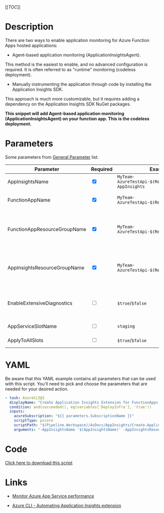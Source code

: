 [[_TOC_]]

# Description

There are two ways to enable application monitoring for Azure Function Apps hosted applications:

- Agent-based application monitoring (ApplicationInsightsAgent).

This method is the easiest to enable, and no advanced configuration is required. It is often referred to as "runtime" monitoring (codeless deployment).

- Manually instrumenting the application through code by installing the Application Insights SDK.

This approach is much more customizable, but it requires adding a dependency on the Application Insights SDK NuGet packages.

**This snippet will add Agent-based application monitoring (ApplicationInsightsAgent) on your function app. This is the codeless deployment.**

# Parameters

Some parameters from [General Parameter](/Azure/Azure-CLI-Snippets) list.

| Parameter                    | Required                        | Example Value                                                | Description                                                                                                                                         |
| ---------------------------- | ------------------------------- | ------------------------------------------------------------ | --------------------------------------------------------------------------------------------------------------------------------------------------- |
| AppInsightsName              | <input type="checkbox" checked> | `MyTeam-AzureTestApi-$(Release.EnvironmentName)-AppInsights` | The name of the AppInsights resource to use.                                                                                                        |
| FunctionAppName              | <input type="checkbox" checked> | `MyTeam-AzureTestApi-$(Release.EnvironmentName)`             | The name of the WebApp resource the AppInsights settings will be configured on.                                                                     |
| FunctionAppResourceGroupName | <input type="checkbox" checked> | `MyTeam-AzureTestApi-$(Release.EnvironmentName)`             | The name of the Resource Group where the AppService resource resides. Typically this is the same ResourceGroup as the appInsightsResourceGroupName  |
| AppInsightsResourceGroupName | <input type="checkbox" checked> | `MyTeam-AzureTestApi-$(Release.EnvironmentName)`             | The name of the Resource Group where the AppInsights resource resides. Typically this is the same ResourceGroup as the appInsightsResourceGroupName |
| EnableExtensiveDiagnostics   | <input type="checkbox">         | `$true`/`$false`                                             | Enable extensive diagnostics. This might affect performance of your application stack. Please use with caution. Defaults to `$false`.               |
| AppServiceSlotName           | <input type="checkbox">         | `staging`                                                    | Select a specific slot to run this script on                                                                                                        |
| ApplyToAllSlots              | <input type="checkbox">         | `$true`/`$false`                                             | Applies the current script to all slots revolving the functionapp                                                                                   |

# YAML

Be aware that this YAML example contains all parameters that can be used with this script. You'll need to pick and choose the parameters that are needed for your desired action.

```yaml
- task: AzureCLI@2
  displayName: "Create Application Insights Extension for FunctionApps codeless"
  condition: and(succeeded(), eq(variables['DeployInfra'], 'true'))
  inputs:
    azureSubscription: "${{ parameters.SubscriptionName }}"
    scriptType: pscore
    scriptPath: "$(Pipeline.Workspace)/AzDocs/AppInsights/Create-Application-Insights-Extension-for-FunctionApps-codeless.ps1"
    arguments: "-AppInsightsName '$(AppInsightsName)' -AppInsightsResourceGroupName '$(AppInsightsResourceGroupName)' -FunctionAppName '$(FunctionAppName)' -FunctionAppResourceGroupName '$(FunctionAppResourceGroupName)' -EnableExtensiveDiagnostics $(EnableExtensiveDiagnostics) -AppServiceSlotName '$(AppServiceSlotName)' -ApplyToAllSlots $(ApplyToAllSlots)"
```

# Code

[Click here to download this script](../../../../src/AppInsights/Create-Application-Insights-Extension-for-FunctionApps-codeless.ps1)

# Links

- [Monitor Azure App Service performance](https://docs.microsoft.com/en-us/azure/azure-monitor/app/azure-web-apps?tabs=net)

- [Azure CLI - Automating Application Insights extension](https://markheath.net/post/automate-app-insights-extension)
